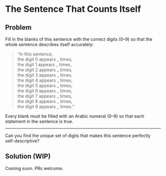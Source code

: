 # The Sentence That Counts Itself

## Problem
Fill in the blanks of this sentence with the correct digits (0–9) so that the whole sentence describes itself accurately:

> “In this sentence,  
>  the digit 0 appears _ times,  
>  the digit 1 appears _ times,  
>  the digit 2 appears _ times,  
>  the digit 3 appears _ times,  
>  the digit 4 appears _ times,  
>  the digit 5 appears _ times,  
>  the digit 6 appears _ times,  
>  the digit 7 appears _ times,  
>  the digit 8 appears _ times,  
>  the digit 9 appears _ times.”

Every blank must be filled with an Arabic numeral (0–9) so that each statement in the sentence is true.  

---

Can you find the unique set of digits that makes this sentence perfectly self-descriptive?  

## Solution (WIP)

Coming soon. PRs welcome.
